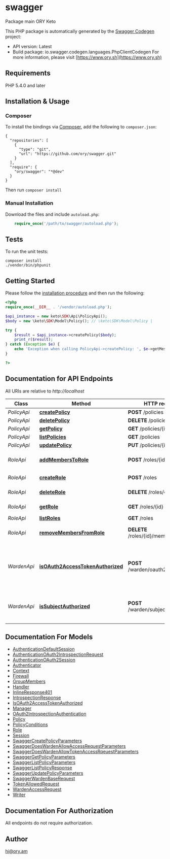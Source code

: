 # swagger
Package main ORY Keto

This PHP package is automatically generated by the [Swagger Codegen](https://github.com/swagger-api/swagger-codegen) project:

- API version: Latest
- Build package: io.swagger.codegen.languages.PhpClientCodegen
For more information, please visit [https://www.ory.sh](https://www.ory.sh)

## Requirements

PHP 5.4.0 and later

## Installation & Usage
### Composer

To install the bindings via [Composer](http://getcomposer.org/), add the following to `composer.json`:

```
{
  "repositories": [
    {
      "type": "git",
      "url": "https://github.com/ory/swagger.git"
    }
  ],
  "require": {
    "ory/swagger": "*@dev"
  }
}
```

Then run `composer install`

### Manual Installation

Download the files and include `autoload.php`:

```php
    require_once('/path/to/swagger/autoload.php');
```

## Tests

To run the unit tests:

```
composer install
./vendor/bin/phpunit
```

## Getting Started

Please follow the [installation procedure](#installation--usage) and then run the following:

```php
<?php
require_once(__DIR__ . '/vendor/autoload.php');

$api_instance = new keto\SDK\Api\PolicyApi();
$body = new \keto\SDK\Model\Policy(); // \keto\SDK\Model\Policy | 

try {
    $result = $api_instance->createPolicy($body);
    print_r($result);
} catch (Exception $e) {
    echo 'Exception when calling PolicyApi->createPolicy: ', $e->getMessage(), PHP_EOL;
}

?>
```

## Documentation for API Endpoints

All URIs are relative to *http://localhost*

Class | Method | HTTP request | Description
------------ | ------------- | ------------- | -------------
*PolicyApi* | [**createPolicy**](docs/Api/PolicyApi.md#createpolicy) | **POST** /policies | 
*PolicyApi* | [**deletePolicy**](docs/Api/PolicyApi.md#deletepolicy) | **DELETE** /policies/{id} | 
*PolicyApi* | [**getPolicy**](docs/Api/PolicyApi.md#getpolicy) | **GET** /policies/{id} | 
*PolicyApi* | [**listPolicies**](docs/Api/PolicyApi.md#listpolicies) | **GET** /policies | 
*PolicyApi* | [**updatePolicy**](docs/Api/PolicyApi.md#updatepolicy) | **PUT** /policies/{id} | 
*RoleApi* | [**addMembersToRole**](docs/Api/RoleApi.md#addmemberstorole) | **POST** /roles/{id}/members | Add members to a role
*RoleApi* | [**createRole**](docs/Api/RoleApi.md#createrole) | **POST** /roles | Create a role
*RoleApi* | [**deleteRole**](docs/Api/RoleApi.md#deleterole) | **DELETE** /roles/{id} | Get a role by its ID
*RoleApi* | [**getRole**](docs/Api/RoleApi.md#getrole) | **GET** /roles/{id} | Get a role by its ID
*RoleApi* | [**listRoles**](docs/Api/RoleApi.md#listroles) | **GET** /roles | List all roles
*RoleApi* | [**removeMembersFromRole**](docs/Api/RoleApi.md#removemembersfromrole) | **DELETE** /roles/{id}/members | Remove members from a role
*WardenApi* | [**isOAuth2AccessTokenAuthorized**](docs/Api/WardenApi.md#isoauth2accesstokenauthorized) | **POST** /warden/oauth2/authorize | Check if an OAuth 2.0 access token is authorized to access a resource
*WardenApi* | [**isSubjectAuthorized**](docs/Api/WardenApi.md#issubjectauthorized) | **POST** /warden/subjects/authorize | Check if a subject is authorized to access a resource


## Documentation For Models

 - [AuthenticationDefaultSession](docs/Model/AuthenticationDefaultSession.md)
 - [AuthenticationOAuth2IntrospectionRequest](docs/Model/AuthenticationOAuth2IntrospectionRequest.md)
 - [AuthenticationOAuth2Session](docs/Model/AuthenticationOAuth2Session.md)
 - [Authenticator](docs/Model/Authenticator.md)
 - [Context](docs/Model/Context.md)
 - [Firewall](docs/Model/Firewall.md)
 - [GroupMembers](docs/Model/GroupMembers.md)
 - [Handler](docs/Model/Handler.md)
 - [InlineResponse401](docs/Model/InlineResponse401.md)
 - [IntrospectionResponse](docs/Model/IntrospectionResponse.md)
 - [IsOAuth2AccessTokenAuthorized](docs/Model/IsOAuth2AccessTokenAuthorized.md)
 - [Manager](docs/Model/Manager.md)
 - [OAuth2IntrospectionAuthentication](docs/Model/OAuth2IntrospectionAuthentication.md)
 - [Policy](docs/Model/Policy.md)
 - [PolicyConditions](docs/Model/PolicyConditions.md)
 - [Role](docs/Model/Role.md)
 - [Session](docs/Model/Session.md)
 - [SwaggerCreatePolicyParameters](docs/Model/SwaggerCreatePolicyParameters.md)
 - [SwaggerDoesWardenAllowAccessRequestParameters](docs/Model/SwaggerDoesWardenAllowAccessRequestParameters.md)
 - [SwaggerDoesWardenAllowTokenAccessRqeuestParameters](docs/Model/SwaggerDoesWardenAllowTokenAccessRqeuestParameters.md)
 - [SwaggerGetPolicyParameters](docs/Model/SwaggerGetPolicyParameters.md)
 - [SwaggerListPolicyParameters](docs/Model/SwaggerListPolicyParameters.md)
 - [SwaggerListPolicyResponse](docs/Model/SwaggerListPolicyResponse.md)
 - [SwaggerUpdatePolicyParameters](docs/Model/SwaggerUpdatePolicyParameters.md)
 - [SwaggerWardenBaseRequest](docs/Model/SwaggerWardenBaseRequest.md)
 - [TokenAllowedRequest](docs/Model/TokenAllowedRequest.md)
 - [WardenAccessRequest](docs/Model/WardenAccessRequest.md)
 - [Writer](docs/Model/Writer.md)


## Documentation For Authorization

 All endpoints do not require authorization.


## Author

hi@ory.am


